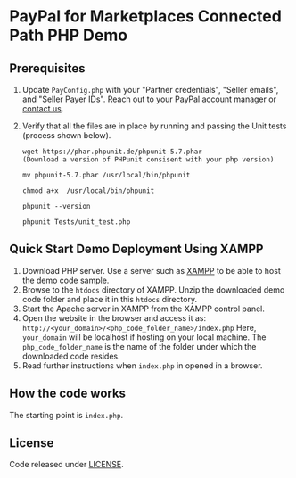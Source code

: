 # PayPal for Marketplaces Connected Path PHP Demo

## Prerequisites

1. Update `PayConfig.php` with your "Partner credentials", "Seller emails", and "Seller Payer IDs". Reach out to your PayPal account manager or [contact us](https://www.paypal.com/us/webapps/mpp/partner-program/contact-us).
2. Verify that all the files are in place by running and passing the Unit tests (process shown below).

	```
	wget https://phar.phpunit.de/phpunit-5.7.phar 
	(Download a version of PHPunit consisent with your php version)

	mv phpunit-5.7.phar /usr/local/bin/phpunit

	chmod a+x  /usr/local/bin/phpunit

	phpunit --version 

	phpunit Tests/unit_test.php
	```

## Quick Start Demo Deployment Using XAMPP

1. Download PHP server.  Use a server such as [XAMPP](https://www.apachefriends.org/index.html) to be able to host the demo code sample.
2. Browse to the `htdocs` directory of XAMPP. Unzip the downloaded demo code folder and place it in this `htdocs` directory.
3. Start the Apache server in XAMPP from the XAMPP control panel.
4. Open the website in the browser and access it as: `http://<your_domain>/<php_code_folder_name>/index.php`
   Here, `your_domain` will be localhost if hosting on your local machine.
   The `php_code_folder_name` is the name of the folder under which the downloaded code resides.
5. Read further instructions when `index.php` in opened in a browser.

## How the code works

The starting point is `index.php`.

## License

Code released under [LICENSE](LICENSE.md).
